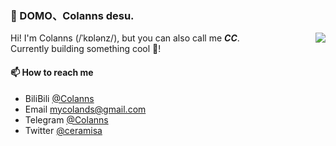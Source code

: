 ### 🥷 DOMO、Colanns desu.

<img
  align=right
  src="https://github-readme-stats.vercel.app/api?username=colasama&show_icons=true&hide=contribs&theme=shadow_green&hide_title=true&hide_rank=true"
/>

Hi! I'm Colanns (/ˈkɒlənz/), but you can also call me ***CC***.  
Currently building something cool 🥰! 

#### 📫 How to reach me

- BiliBili [@Colanns](https://space.bilibili.com/392441)
- Email [mycolands@gmail.com](mailto:mycolands@gmail.com)
- Telegram [@Colanns](https://t.me/colanns)
- Twitter [@ceramisa](https://twitter.com/ceramisa)
